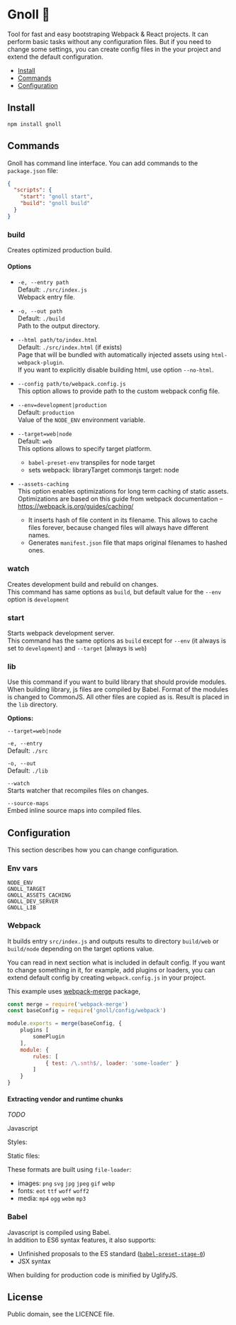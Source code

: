 # Gnoll :japanese_ogre:

Tool for fast and easy bootstraping Webpack & React projects. 
It can perform basic tasks without any configuration files.
But if you need to change some settings, you can create config files 
in the your project and extend the default configuration.

- [Install](#install)
- [Commands](#commands)
- [Configuration](#configuration)

## Install

```
npm install gnoll
```

## Commands

Gnoll has command line interface.
You can add commands to the `package.json` file:

```json
{
  "scripts": {
    "start": "gnoll start",
    "build": "gnoll build"
  }
}
```

### build

Creates optimized production build.

#### Options

- `-e, --entry path`
  <br>
  Default: `./src/index.js`
  <br>
  Webpack entry file.

- `-o, --out path`
  <br>
  Default: `./build`
  <br>
  Path to the output directory.

- `--html path/to/index.html`
  <br>
  Default: `./src/index.html` (if exists)
  <br>
  Page that will be bundled with automatically injected assets 
  using `html-webpack-plugin`.
  <br>
  If you want to explicitly disable building html, use option `--no-html`.

- `--config path/to/webpack.config.js`
  <br>
  This option allows to provide path to the custom webpack config file.

- `--env=development|production`
  <br>
  Default: `production`
  <br>
  Value of the `NODE_ENV` environment variable.

- `--target=web|node`
  <br>
  Default: `web`
  <br>
  This options allows to specify target platform.
  - `babel-preset-env` transpiles for node target
  - sets webpack:
  	libraryTarget commonjs
  	target: node

- `--assets-caching`
  <br>
  This option enables optimizations for long term caching of static assets.
  <br>
  Optimizations are based on this guide from webpack documentation &ndash;
  https://webpack.js.org/guides/caching/
    - It inserts hash of file content in its filename.
    This allows to cache files forever, because changed files will always have
    different names.
    - Generates `manifest.json` file that maps original filenames to hashed 
	ones.

### watch

Creates development build and rebuild on changes.
<br>
This command has same options as `build`, but
default value for the `--env` option is `development`

### start

Starts webpack development server.
<br>
This command has the same options as `build` except for
`--env` (it always is set to `development`) and `--target` (always is `web`)

### lib

Use this command if you want to build library that should provide modules.
<br>
When building library, js files are compiled by Babel.
Format of the modules is changed to CommonJS.
All other files are copied as is. Result is placed in the `lib` directory.

**Options:**

`--target=web|node`

`-e, --entry`
<br>
Default: `./src`

`-o, --out`
<br>
Default: `./lib`

`--watch`
<br>
Starts watcher that recompiles files on changes.

`--source-maps`
<br>
Embed inline source maps into compiled files.

## Configuration

This section describes how you can change configuration.

### Env vars

```
NODE_ENV
GNOLL_TARGET
GNOLL_ASSETS_CACHING
GNOLL_DEV_SERVER
GNOLL_LIB
```

### Webpack

It builds entry `src/index.js` and outputs results to directory
`build/web` or `build/node` depending on the target options value.

You can read in next section what is included in default config.
If you want to change something in it, for example, add plugins or loaders,
you can extend default config by creating `webpack.config.js` in your project.

This example uses 
[webpack-merge](https://github.com/survivejs/webpack-merge) package,

```js
const merge = require('webpack-merge')
const baseConfig = require('gnoll/config/webpack')

module.exports = merge(baseConfig, {
    plugins [
        somePlugin
    ],
    module: {
        rules: [
            { test: /\.smth$/, loader: 'some-loader' }
        ]
    }
}
```

#### Extracting vendor and runtime chunks

_TODO_

Javascript

Styles:

Static files:

These formats are built using `file-loader`:

- images: `png` `svg` `jpg` `jpeg` `gif` `webp`
- fonts: `eot` `ttf` `woff` `woff2`
- media: `mp4` `ogg` `webm` `mp3`

### Babel

Javascript is compiled using Babel.
<br>
In addition to ES6 syntax features, it also supports:

- Unfinished proposals to the ES standard
	([`babel-preset-stage-0`](https://babeljs.io/docs/plugins/preset-stage-0/))
- JSX syntax

When building for production code is minified by UglifyJS.

## License

Public domain, see the LICENCE file.
